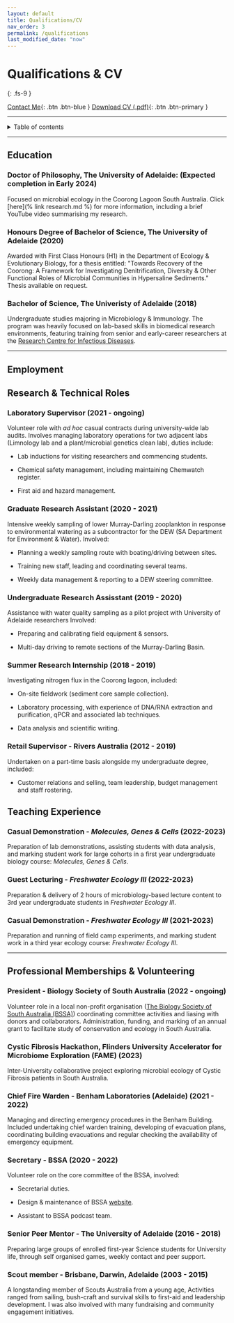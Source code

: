 ```yaml
---
layout: default
title: Qualifications/CV
nav_order: 3
permalink: /qualifications
last_modified_date: "now"
---
```


# Qualifications & CV
{: .fs-9 }

[Contact Me](mailto:christopher.keneally@adelaide.edu.au){: .btn .btn-blue } 
[Download CV (.pdf)](https://cckeneally.github.io/pdfs/cckeneally_cv.pdf){: .btn .btn-primary }

------------------------------------------------------------------------

<details closed markdown="block">
  <summary>
    Table of contents
  </summary>
  {: .text-delta }
1. TOC
{:toc}
</details>

------------------------------------------------------------------------

## Education

### Doctor of Philosophy, The University of Adelaide: (Expected completion in Early 2024)

Focused on microbial ecology in the Coorong Lagoon South Australia. Click [here](% link research.md %) for more information, including a brief YouTube video summarising my research.

### Honours Degree of Bachelor of Science, The University of Adelaide (2020)

Awarded with First Class Honours (H1) in the Department of Ecology & Evolutionary Biology, for a thesis entitled: "Towards Recovery of the Coorong: A Framework for Investigating Denitrification, Diversity & Other Functional Roles of Microbial Communities in Hypersaline Sediments." Thesis available on request.

### Bachelor of Science, The Univeristy of Adelaide (2018)

Undergraduate studies majoring in Microbiology & Immunology. The program was heavily focused on lab-based skills in biomedical research environments, featuring training from senior and early-career researchers at the [Research Centre for Infectious Diseases](https://set.adelaide.edu.au/research-centre-for-infectious-diseases/).

------------------------------------------------------------------------

## Employment

## Research & Technical Roles

### Laboratory Supervisor (2021 - ongoing)

Volunteer role with *ad hoc* casual contracts during university-wide lab audits. Involves managing laboratory operations for two adjacent labs (Limnology lab and a plant/microbial genetics clean lab), duties include:

-   Lab inductions for visiting researchers and commencing students.

-   Chemical safety management, including maintaining Chemwatch register.

-   First aid and hazard management.

### Graduate Research Assistant (2020 - 2021)

Intensive weekly sampling of lower Murray-Darling zooplankton in response to environmental watering as a
subcontractor for the DEW (SA Department for Environment & Water).
Involved:
-   Planning a weekly sampling route with boating/driving between sites.

-   Training new staff, leading and coordinating several teams.

-   Weekly data management & reporting to a DEW steering committee. 

### Undergraduate Research Assisstant (2019 - 2020)

Assistance with water quality sampling as a pilot project with University of Adelaide researchers
Involved:
-   Preparing and calibrating field equipment & sensors.

-   Multi-day driving to remote sections of the Murray-Darling Basin.

### Summer Research Internship (2018 - 2019)

Investigating nitrogen flux in the Coorong lagoon, included:
-   On-site fieldwork (sediment core sample collection).

-   Laboratory processing, with experience of DNA/RNA extraction and purification, qPCR and associated lab techniques.

-   Data analysis and scientific writing.

### Retail Supervisor - Rivers Australia (2012 - 2019)

Undertaken on a part-time basis alongside my undergraduate degree, included:
-   Customer relations and selling, team leadership, budget management and staff rostering.

## Teaching Experience

### Casual Demonstration - *Molecules, Genes & Cells* (2022-2023)

Preparation of lab demonstrations, assisting students with data analysis, and marking student work for large cohorts in a first year undergraduate biology course: *Molecules, Genes & Cells*.

### Guest Lecturing - *Freshwater Ecology III* (2022-2023)

Preparation & delivery of 2 hours of microbiology-based lecture content to 3rd year undergraduate students in *Freshwater Ecology III*.

### Casual Demonstration - *Freshwater Ecology III* (2021-2023)

Preparation and running of field camp experiments, and marking student work in a third year ecology course: *Freshwater Ecology III*.

------------------------------------------------------------------------

## Professional Memberships & Volunteering

### President - Biology Society of South Australia (2022 - ongoing)

Volunteer role in a local non-profit organisation ([The Biology Society of South Australia (BSSA)](https://biologysocietysa.com/index.html)) coordinating committee activities and liasing with donors and collaborators. 
Administration, funding, and marking of an annual grant to facilitate study of conservation and ecology in South Australia.

### Cystic Fibrosis Hackathon, Flinders University Accelerator for Microbiome Exploration (FAME) (2023)

Inter-University collaborative project exploring microbial ecology of Cystic Fibrosis patients in South Australia.

### Chief Fire Warden - Benham Laboratories (Adelaide) (2021 - 2022)

Managing and directing emergency procedures in the Benham Building. Included undertaking chief warden
training, developing of evacuation plans, coordinating building evacuations and regular checking the availability of emergency equipment.

### Secretary - BSSA (2020 - 2022)

Volunteer role on the core committee of the BSSA, involved:
-   Secretarial duties.

-   Design & maintenance of BSSA [website](https://biologysocietysa.com/index.html).

-   Assistant to BSSA podcast team.

### Senior Peer Mentor - The University of Adelaide (2016 - 2018)

Preparing large groups of enrolled first-year Science students for University life, through self organised games, weekly contact and peer support.

### Scout member - Brisbane, Darwin, Adelaide (2003 - 2015)

A longstanding member of Scouts Australia from a young age, Activities ranged from sailing, bush-craft and survival skills to first-aid and leadership development. I was also involved with many fundraising and community engagement initiatives.